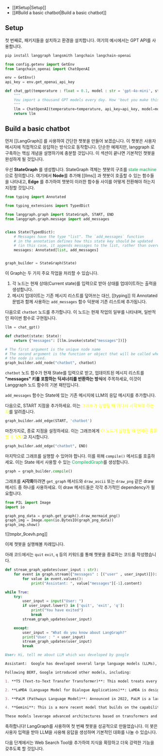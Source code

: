- [[#Setup|Setup]]
- [[#Build a basic chatbot|Build a basic chatbot]]

## Setup

첫 번째로, 패키지들을 설치하고 환경을 설치합니다. 여기의 예시에서는 GPT API를 사용합니다.

```bash
pip install langgraph langsmith langchain langchain-openai
```

```python
from config.getenv import GetEnv
from langchain_openai import ChatOpenAI

env = GetEnv()
api_key = env.get_openai_api_key

def chat_gpt(temperature : float = 0.1, model : str = 'gpt-4o-mini', streaming : bool = True):
    """
    You import a thousand GPT models every day. How 'bout you make this one do 'em all?
    """
    llm = ChatOpenAI(temperature=temperature, api_key=api_key, model=model, streaming=streaming)
    return llm
```

## Build a basic chatbot

먼저 [[LangGraph]] 를 사용하여 간단한 챗봇을 만들어 보겠습니다. 이 챗봇은 사용자 메시지에 직접적으로 응답하는 방식으로 동작합니다. 단순한 예제지만, langgraph 로 구축하는 핵심 개념을 설명하기에 충분할 것입니다. 이 섹션이 끝나면 기본적인 챗봇을 완성하게 될 것입니다.

우선 **StateGraph** 를 생성합니다. StateGraph 객체는 챗봇의 구조를 <font color="#00b050">state machine</font> 으로 정의합니다. 여기에서 **Node**를 추가해 [[llms]] 과 챗봇이 호출할 수 있는 함수들을 나타내고, **Edge** 를 추가하여 챗봇이 이러한 함수들 사이를 어떻게 전환해야 하는지 지정할 것입니다.

```python
from typing import Annotated

from typing_extensions import TypedDict

from langgraph.graph import StateGraph, START, END
from langgraph.graph.message import add_messages


class State(TypedDict):
    # Messages have the type "list". The `add_messages` function
    # in the annotation defines how this state key should be updated
    # (in this case, it appends messages to the list, rather than overwriting them)
    messages: Annotated[list, add_messages]


graph_builder = StateGraph(State)
```

이 Graph는 두 가지 주요 작업을 처리할 수 있습니다.

1. 각 노드는 현재 상태(Current state)를 입력으로 받아 상태를 업데이트하는 출력을 생성합니다.
2. 메시지 업데이트는 기존 메시지 리스트를 덮어쓰는 대신, [[typing]] 의 Annotated 문법과 함께 사용하는 `add_messages` 함수 덕분에 기존 리스트에 추가됩니다.

다음으로 `chatbot` 노드를 추가합니다. 이 노드는 현재 작업의 일부를 나타내며, 일반적인 파이썬 함수로 구현됩니다.

```python
llm = chat_gpt()

def chatbot(state: State):
    return {"messages": [llm.invoke(state["messages"])]}

# The first argument is the unique node name
# The second argument is the function or object that will be called whenever
# the node is used.
graph_builder.add_node("chatbot", chatbot)
```

`chatbot` 노드 함수가 현재 State를 입력으로 받고, 업데이트된 메시지 리스트를 **"messages" 키를 포함하는 딕셔너리를 반환하는 방식**에 주목하세요, 이것이 Langgraph 노드 함수의 기본 패턴입니다.

`add_messages` 함수는 State에 있는 기존 메시지에 LLM의 응답 메시지를 추가합니다.

다음으로, START 지점을 추가하세요. 이는 <font color="#ffff00">그래프가 실행될 때 어디서 시작해야 하는지</font>를 알려줍니다.

```python
graph_builder.add_edge(START, 'chatbot')
```

마찬가지로, 종료 지점을 설정하세요. 이는 그래프에게<font color="#ffff00"> 이 노드가 실행될 때 언제든 종료할 수 있다</font>고 지시합니다.

```python
graph_builder.add_edge("chatbot", END)
```

마지막으로 그래프를 실행할 수 있어야 합니다. 이를 위해 `compile()` 메서드를 호출하세요. 이는 State 에서 사용할 수 있는 <font color="#00b050">CompiledGraph</font>를 생성합니다.

```python
graph = graph_builder.compile()
```

그래프를 **시각화**하려면 `get_graph` 메서드와 `draw_ascii` 또는 `draw_png` 같은 draw 메서드 중 하나를 사용하세요. 이 draw 메서드들은 각각 추가적인 dependency가 필요합니다.

```python
from PIL import Image
import io

graph_png_data = graph.get_graph().draw_mermaid_png()
graph_img = Image.open(io.BytesIO(graph_png_data))
graph_img.show()
```

![[tmpbr_9cevh.png]]

이제 챗봇을 실행해볼 차례입니다.

아래 코드에서는 `quit` `exit`, `q` 등의 키워드를 통해 챗봇을 종료하는 코드를 작성했습니다.

```python
def stream_graph_updates(user_input : str):
    for event in graph.stream({"messages" : [("user" , user_input)]}):
        for value in event.values():
            print("Assistant: ", value["messages"][-1].content)

while True:
    try:
        user_input = input("User: ")
        if user_input.lower() in ['quit', 'exit', 'q']:
            print("You have exited")
            break
        stream_graph_updates(user_input)

    except:
        user_input = "What do you know about LangGraph?"
        print("User : " + user_input)
        stream_graph_updates(user_input)
        break
```

```markdown
User: Hi, tell me about LLM which was developed by google

Assistant:  Google has developed several large language models (LLMs), with one of the most notable being the **BERT** (Bidirectional Encoder Representations from Transformers) model, introduced in 2018. BERT was groundbreaking because it allowed for a better understanding of the context of words in search queries, significantly improving the performance of natural language processing tasks.

Following BERT, Google introduced other models, including:

1. **T5 (Text-to-Text Transfer Transformer)**: This model treats every NLP task as a text-to-text problem, allowing it to be fine-tuned for various applications, such as translation, summarization, and question answering.

2. **LaMDA (Language Model for Dialogue Applications)**: LaMDA is designed specifically for dialogue applications, enabling more natural and open-ended conversations with AI.

3. **PaLM (Pathways Language Model)**: Announced in 2022, PaLM is a large-scale model that focuses on few-shot and zero-shot learning capabilities, allowing it to perform tasks with minimal examples.

4. **Gemini**: This is a more recent model that builds on the capabilities of previous models and aims to enhance performance across various tasks, including reasoning and understanding complex queries.

These models leverage advanced architectures based on transformers and are trained on vast datasets to improve their understanding of language and context. Google continues to innovate in the field of AI and NLP, contributing to advancements in how machines understand and generate human language.
```

축하합니다! LangGraph를 사용하여 첫 번째 챗봇을 성공적으로 만들었습니다. 이 봇은 사용자 입력을 받아 LLM을 사용해 응답을 생성하며 기본적인 대화를 나눌 수 있습니다.

다음 단계에서는 Web Search Tool을 추가하여 지식을 확장하고 더욱 강력한 기능을 갖추도록 할 것입니다.

